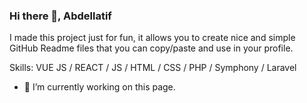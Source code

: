 ### Hi there 👋, Abdellatif


I made this project just for fun, it allows you to create nice and simple GitHub Readme files that you can copy/paste and use in your profile.

Skills: VUE JS / REACT / JS / HTML / CSS / PHP / Symphony / Laravel

- 🔭 I’m currently working on this page. 




